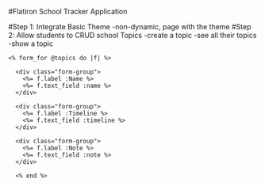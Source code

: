#Flatiron School Tracker Application

#Step 1: Integrate Basic Theme
  -non-dynamic, page with the theme
#Step 2: Allow students to CRUD school Topics
  -create a topic
  -see all their topics
  -show a topic


    <% form_for @topics do |f| %>

      <div class="form-group">
        <%= f.label :Name %>
        <%= f.text_field :name %>
      </div>

      <div class="form-group">
        <%= f.label :Timeline %>
        <%= f.text_field :timeline %>
      </div>

      <div class="form-group">
        <%= f.label :Note %>
        <%= f.text_field :note %>
      </div>

      <% end %>
